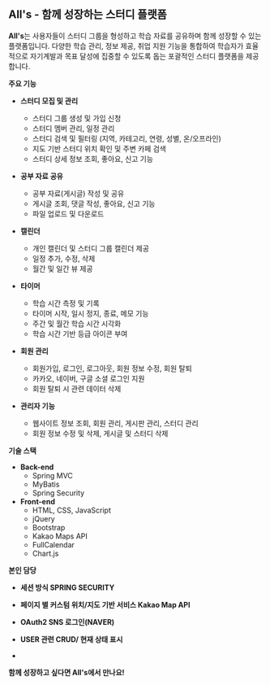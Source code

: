 ## All's - 함께 성장하는 스터디 플랫폼

**All's**는 사용자들이 스터디 그룹을 형성하고 학습 자료를 공유하며 함께 성장할 수 있는 플랫폼입니다. 다양한 학습 관리, 정보 제공, 취업 지원 기능을 통합하여 학습자가 효율적으로 자기계발과 목표 달성에 집중할 수 있도록 돕는 포괄적인 스터디 플랫폼을 제공합니다.

**주요 기능**

* **스터디 모집 및 관리**
    * 스터디 그룹 생성 및 가입 신청
    * 스터디 멤버 관리, 일정 관리
    * 스터디 검색 및 필터링 (지역, 카테고리, 연령, 성별, 온/오프라인)
    * 지도 기반 스터디 위치 확인 및 주변 카페 검색
    * 스터디 상세 정보 조회, 좋아요, 신고 기능

* **공부 자료 공유**
    * 공부 자료(게시글) 작성 및 공유
    * 게시글 조회, 댓글 작성, 좋아요, 신고 기능
    * 파일 업로드 및 다운로드

* **캘린더**
    * 개인 캘린더 및 스터디 그룹 캘린더 제공
    * 일정 추가, 수정, 삭제
    * 월간 및 일간 뷰 제공

* **타이머**
    * 학습 시간 측정 및 기록
    * 타이머 시작, 일시 정지, 종료, 메모 기능
    * 주간 및 월간 학습 시간 시각화
    * 학습 시간 기반 등급 아이콘 부여

* **회원 관리**
    * 회원가입, 로그인, 로그아웃, 회원 정보 수정, 회원 탈퇴
    * 카카오, 네이버, 구글 소셜 로그인 지원
    * 회원 탈퇴 시 관련 데이터 삭제

* **관리자 기능**
    * 웹사이트 정보 조회, 회원 관리, 게시판 관리, 스터디 관리
    * 회원 정보 수정 및 삭제, 게시글 및 스터디 삭제

**기술 스택**

* **Back-end**
    * Spring MVC
    * MyBatis
    * Spring Security
* **Front-end**
    * HTML, CSS, JavaScript
    * jQuery
    * Bootstrap
    * Kakao Maps API
    * FullCalendar
    * Chart.js

**본인 담당**
* **세션 방식 SPRING SECURITY**
* **페이지 별 커스텀 위치/지도 기반 서비스 Kakao Map API**
* **OAuth2 SNS 로그인(NAVER)**
* **USER 관련 CRUD/ 현재 상태 표시**

* 

**함께 성장하고 싶다면 All's에서 만나요!** 
